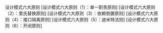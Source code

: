设计模式六大原则
[设计模式六大原则（1）：单一职责原则]
[设计模式六大原则（2）：里氏替换原则]
[设计模式六大原则（3）：依赖倒置原则]
[设计模式六大原则（4）：接口隔离原则]
[设计模式六大原则（5）：迪米特法则]
[设计模式六大原则（6）：开闭原则]